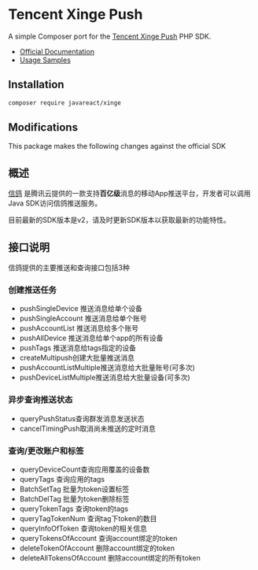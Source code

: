 # Tencent Xinge Push

A simple Composer port for the [Tencent Xinge Push](http://xg.qq.com) PHP SDK.

- [Official Documentation](http://developer.qq.com/wiki/xg/)
- [Usage Samples](docs)

## Installation

```sh
composer require javareact/xinge
```

## Modifications

This package makes the following changes against the official SDK

## 概述
[信鸽](http://xg.qq.com) 是腾讯云提供的一款支持**百亿级**消息的移动App推送平台，开发者可以调用Java SDK访问信鸽推送服务。

目前最新的SDK版本是v2，请及时更新SDK版本以获取最新的功能特性。

## 接口说明
信鸽提供的主要推送和查询接口包括3种

### 创建推送任务
- pushSingleDevice 推送消息给单个设备
- pushSingleAccount 推送消息给单个账号
- pushAccountList 推送消息给多个账号
- pushAllDevice 推送消息给单个app的所有设备
- pushTags 推送消息给tags指定的设备
- createMultipush创建大批量推送消息
- pushAccountListMultiple推送消息给大批量账号(可多次)
- pushDeviceListMultiple推送消息给大批量设备(可多次)

### 异步查询推送状态
- queryPushStatus查询群发消息发送状态
- cancelTimingPush取消尚未推送的定时消息

### 查询/更改账户和标签
- queryDeviceCount查询应用覆盖的设备数
- queryTags 查询应用的tags
- BatchSetTag 批量为token设置标签
- BatchDelTag 批量为token删除标签
- queryTokenTags 查询token的tags
- queryTagTokenNum 查询tag下token的数目
- queryInfoOfToken 查询token的相关信息
- queryTokensOfAccount 查询account绑定的token
- deleteTokenOfAccount 删除account绑定的token
- deleteAllTokensOfAccount 删除account绑定的所有token